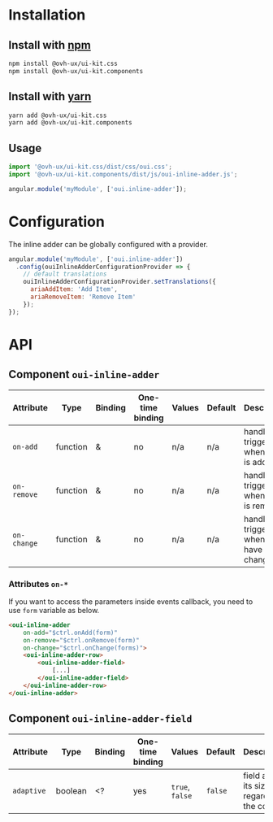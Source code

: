 # Installation

## Install with [npm](https://www.npmjs.com/)

```bash
npm install @ovh-ux/ui-kit.css
npm install @ovh-ux/ui-kit.components
```

## Install with [yarn](https://yarnpkg.com)

```bash
yarn add @ovh-ux/ui-kit.css
yarn add @ovh-ux/ui-kit.components
```
## Usage

```js
import '@ovh-ux/ui-kit.css/dist/css/oui.css';
import '@ovh-ux/ui-kit.components/dist/js/oui-inline-adder.js';

angular.module('myModule', ['oui.inline-adder']);
```

# Configuration

The inline adder can be globally configured with a provider.

```js
angular.module('myModule', ['oui.inline-adder'])
  .config(ouiInlineAdderConfigurationProvider => {
    // default translations
    ouiInlineAdderConfigurationProvider.setTranslations({
      ariaAddItem: 'Add Item',
      ariaRemoveItem: 'Remove Item'
    });
});
```

# API

## Component `oui-inline-adder`

| Attribute     | Type      | Binding   | One-time binding  | Values            | Default   | Description
| ----          | ----      | ----      | ----              | ----              | ----      | ----
| `on-add`      | function  | &         | no                | n/a               | n/a       | handler triggered when a row is added
| `on-remove`   | function  | &         | no                | n/a               | n/a       | handler triggered when a row is removed
| `on-change`   | function  | &         | no                | n/a               | n/a       | handler triggered when rows have changed

### Attributes `on-*`

If you want to access the parameters inside events callback, you need to use `form` variable as below.

```html
<oui-inline-adder
    on-add="$ctrl.onAdd(form)"
    on-remove="$ctrl.onRemove(form)"
    on-change="$ctrl.onChange(forms)">
    <oui-inline-adder-row>
        <oui-inline-adder-field>
            [...]
        </oui-inline-adder-field>
    </oui-inline-adder-row>
</oui-inline-adder>
```

## Component `oui-inline-adder-field`

| Attribute     | Type      | Binding   | One-time binding  | Values            | Default   | Description
| ----          | ----      | ----      | ----              | ----              | ----      | ----
| `adaptive`    | boolean   | <?        | yes               | `true`, `false`   | `false`   | field adapts its size regarding the content
